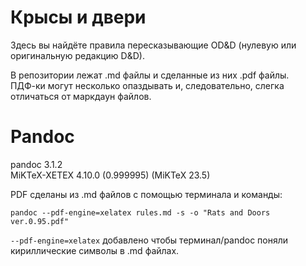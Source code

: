 # Крысы и двери

Здесь вы найдёте правила пересказывающие OD&D (нулевую или оригинальную редакцию D&D).

В репозитории лежат .md файлы и сделанные из них .pdf файлы.  
ПДФ-ки могут несколько опаздывать и, следовательно, слегка отличаться от маркдаун файлов.

# Pandoc

pandoc 3.1.2  
MiKTeX-XETEX 4.10.0 (0.999995) (MiKTeX 23.5)

PDF сделаны из .md файлов с помощью терминала и команды:

`pandoc --pdf-engine=xelatex rules.md -s -o "Rats and Doors ver.0.95.pdf"`

`--pdf-engine=xelatex` добавлено чтобы терминал/pandoc поняли кириллические символы в .md файлах. 
